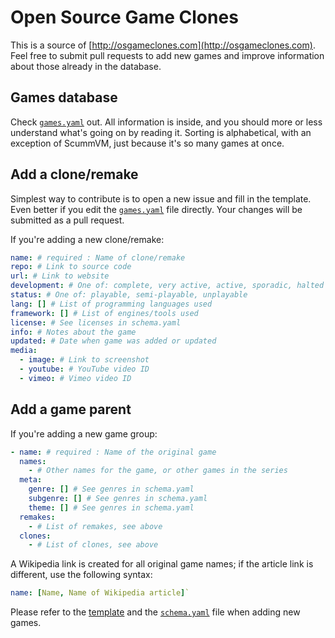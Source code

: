 # Open Source Game Clones

This is a source of [http://osgameclones.com](http://osgameclones.com). Feel
free to submit pull requests to add new games and improve information about
those already in the database.

## Games database

Check [`games.yaml`][games] out. All information is inside, and you should more or less
understand what's going on by reading it. Sorting is alphabetical, with an
exception of ScummVM, just because it's so many games at once.

## Add a clone/remake

Simplest way to contribute is to open a new issue and fill in the template.
Even better if you edit the [`games.yaml`][games] file directly. Your
changes will be submitted as a pull request.

If you're adding a new clone/remake:

```yaml
name: # required : Name of clone/remake
repo: # Link to source code
url: # Link to website
development: # One of: complete, very active, active, sporadic, halted
status: # One of: playable, semi-playable, unplayable
lang: [] # List of programming languages used
framework: [] # List of engines/tools used
license: # See licenses in schema.yaml
info: # Notes about the game
updated: # Date when game was added or updated
media:
  - image: # Link to screenshot
  - youtube: # YouTube video ID
  - vimeo: # Vimeo video ID
```

## Add a game parent

If you're adding a new game group:

```yaml
- name: # required : Name of the original game
  names:
    - # Other names for the game, or other games in the series
  meta:
    genre: [] # See genres in schema.yaml
    subgenre: [] # See genres in schema.yaml
    theme: [] # See genres in schema.yaml
  remakes:
    - # List of remakes, see above
  clones:
    - # List of clones, see above
```

A Wikipedia link is created for all original game names; if the article link is different, use the following syntax:

```yaml
name: [Name, Name of Wikipedia article]`
```

Please refer to the [template][template] and the [`schema.yaml`][schema] file
when adding new games.


[games]: https://github.com/piranha/osgameclones/edit/master/games.yaml
[schema]: https://github.com/piranha/osgameclones/edit/master/schema.yaml
[template]: https://github.com/piranha/osgameclones/blob/master/.github/ISSUE_TEMPLATE.md
